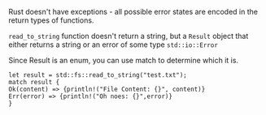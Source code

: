 
Rust doesn't have exceptions - all possible error states are encoded in the return types of functions. 


`read_to_string` function doesn't return a string, but a `Result` object that either returns a string or an error of some type `std::io::Error` 

Since Result is an enum, you can use match to determine which it is. 

```
let result = std::fs::read_to_string("test.txt");
match result {
Ok(content) => {println!("File Content: {}", content)}
Err(error) => {println!("Oh noes: {}",error)}
}
```

